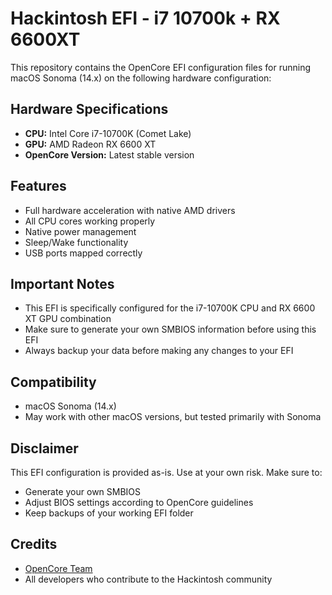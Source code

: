 # Hackintosh EFI - i7 10700k + RX 6600XT

This repository contains the OpenCore EFI configuration files for running macOS Sonoma (14.x) on the following hardware configuration:

## Hardware Specifications

- **CPU:** Intel Core i7-10700K (Comet Lake)
- **GPU:** AMD Radeon RX 6600 XT
- **OpenCore Version:** Latest stable version

## Features

- Full hardware acceleration with native AMD drivers
- All CPU cores working properly
- Native power management
- Sleep/Wake functionality
- USB ports mapped correctly

## Important Notes

- This EFI is specifically configured for the i7-10700K CPU and RX 6600 XT GPU combination
- Make sure to generate your own SMBIOS information before using this EFI
- Always backup your data before making any changes to your EFI

## Compatibility

- macOS Sonoma (14.x)
- May work with other macOS versions, but tested primarily with Sonoma

## Disclaimer

This EFI configuration is provided as-is. Use at your own risk. Make sure to:

- Generate your own SMBIOS
- Adjust BIOS settings according to OpenCore guidelines
- Keep backups of your working EFI folder

## Credits

- [OpenCore Team](https://dortania.github.io/OpenCore-Install-Guide/)
- All developers who contribute to the Hackintosh community
